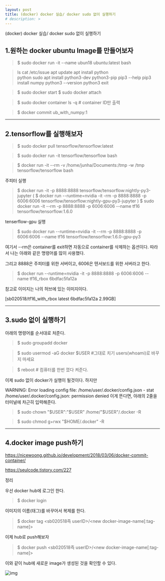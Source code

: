 ```yaml
---
layout: post
title: (docker) docker 실습/ docker sudo 없이 실행하기
# description: > 
---
```


(docker) docker 실습/ docker sudo 없이 실행하기

## **1.원하는 docker ubuntu Image를 만들어보자**

> $ sudo docker run -it --name ubun18 ubuntu:latest bash

> ls 
> cat /etc/issue 
> apt update 
> apt install python  
> python
> sudo apt install python3-dev python3-pip
> pip3 --help
> pip3 install numpy
> python3 --version
> python3
> exit

> $ sudo docker start <container ID>
> $ sudo docker attach <container ID>

> $ sudo docker container ls -q # container ID만 출력

> $ docker commit <container ID> ub_with_numpy:1

 

 

 

 

------

## **2.tensorflow를 실행해보자**

> $ sudo docker pull tensorflow/tensorflow:latest

> $ sudo docker run -it tensorflow/tensorflow bash

> $ docker run -it --rm -v /home/junha/Documents:/tmp -w /tmp tensorflow/tensorflow bash 

 

주피터 실행

> $ docker run -it -p 8888:8888 tensorflow/tensorflow:nightly-py3-jupyter
> ( $ docker run --runtime=nvidia -it -rm -p 8888:8888 -p 6006:6006 tensorflow/tensorflow:nightly-gpu-py3-jupyter )
> $ sudo docker run -it --rm -p 8888:8888 -p 6006:6006 --name tf16 tensorflow/tensorflow:1.6.0

tenserflow-gpu 실행 

> $ sudo docker run --runtime=nvidia -it --rm -p 8888:8888 -p 6006:6006 --name tf16 tensorflow/tensorflow:1.6.0-gpu-py3

여기서 --rm은 container를 exit하면 자동으로 container를 삭제하는 옵션이다. 따라서 나는 아래와 같은 명령어를 많이 사용했다.

그리고 8888은 주피터를 위한 서버이고, 6006은 텐서보드를 위한 서버라고 한다.

> $ docker run --runtime=nvidia -it -p 8888:8888 -p 6006:6006 --name tf16_rbox 6bdfac5fa12a

참고로 이미지는 나의 허브에 있는 이미지이다.

[sb020518/tf16_with_rbox     latest    6bdfac5fa12a   2.99GB]

 

 

------

## **3.sudo 없이 실행하기** 

아래의 명령어를 순서대로 처준다. 

> $ sudo groupadd docker

> $ sudo usermod -aG docker $USER  #그대로 치기 users(whoami)로 바꾸지 마세요

> $ reboot # 컴퓨터를 한번 껐다 켜준다. 

이제 sudo 없이 docker가 실행이 될것이다. 하지만

WARNING: Error loading config file: /home/user/.docker/config.json - stat /home/user/.docker/config.json: permission denied 이게 뜬다면, 아래의 2줄을 터미널에 차근히 입력해준다. 

> $ sudo chown "$USER":"$USER" /home/"$USER"/.docker -R

> $ sudo chmod g+rwx "$HOME/.docker" -R

 

 

 

------

## **4.docker image push하기**

https://nicewoong.github.io/development/2018/03/06/docker-commit-container/

https://seulcode.tistory.com/227

정리 

우선 docker hub에 로그인 한다.

> $ docker login

이미지의 이름(태그)를 바꾸어서 복제를 한다. 

> $ docker tag <old image> <sb020518즉 userID>/<new docker-image-name[:tag-name]>

이제 hub로 push해보자

> $ docker push <sb020518즉 userID>/<new docker-image-name[:tag-name]>

이와 같이 hub에 새로운 image가 생성된 것을 확인할 수 있다. 



![img](https://k.kakaocdn.net/dn/buFhiL/btqCcUoWwan/7aqWbDj4g6CB7iRzKoBtf1/img.png)



 